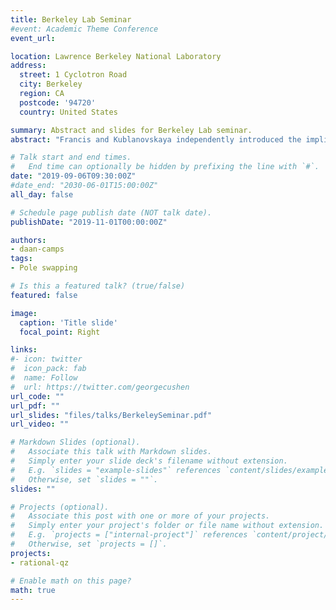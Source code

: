 ```yaml
---
title: Berkeley Lab Seminar
#event: Academic Theme Conference
event_url: 

location: Lawrence Berkeley National Laboratory
address:
  street: 1 Cyclotron Road
  city: Berkeley
  region: CA
  postcode: '94720'
  country: United States

summary: Abstract and slides for Berkeley Lab seminar.
abstract: "Francis and Kublanovskaya independently introduced the implicit QR method, a bulge chasing algorithm, for computing all eigenvalues of a matrix in the 1960s. Their method has been the algorithm of choice to compute the Schur decomposition of small to medium sized problems and has been named as one of the top 10 algorithms of the twentieth century. In this work we generalize bulge chasing algorithms to pole swapping algorithms and show that this generalization has the benefit of an improved convergence rate. Where bulge chasing can be interpreted as subspace iteration accelerated by polynomials, pole swapping implicitly performs subspace iteration driven by rational functions. Numerical experiments show the competitiveness of our algorithms both in terms of accuracy and speed in comparison to LAPACK implementations, both for the standard and generalized eigenvalue problem."

# Talk start and end times.
#   End time can optionally be hidden by prefixing the line with `#`.
date: "2019-09-06T09:30:00Z"
#date_end: "2030-06-01T15:00:00Z"
all_day: false

# Schedule page publish date (NOT talk date).
publishDate: "2019-11-01T00:00:00Z"

authors:
- daan-camps
tags:
- Pole swapping

# Is this a featured talk? (true/false)
featured: false

image:
  caption: 'Title slide'
  focal_point: Right

links:
#- icon: twitter
#  icon_pack: fab
#  name: Follow
#  url: https://twitter.com/georgecushen
url_code: ""
url_pdf: ""
url_slides: "files/talks/BerkeleySeminar.pdf"
url_video: ""

# Markdown Slides (optional).
#   Associate this talk with Markdown slides.
#   Simply enter your slide deck's filename without extension.
#   E.g. `slides = "example-slides"` references `content/slides/example-slides.md`.
#   Otherwise, set `slides = ""`.
slides: ""

# Projects (optional).
#   Associate this post with one or more of your projects.
#   Simply enter your project's folder or file name without extension.
#   E.g. `projects = ["internal-project"]` references `content/project/deep-learning/index.md`.
#   Otherwise, set `projects = []`.
projects:
- rational-qz

# Enable math on this page?
math: true
---
```

